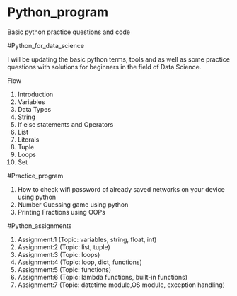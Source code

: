 # Python_program
Basic python practice questions and code

#Python_for_data_science

I will be updating the basic python terms, tools and as well as some practice questions with solutions for beginners in the field of Data Science.

Flow
1. Introduction
2. Variables
3. Data Types
4. String
5. If else statements and Operators
6. List
7. Literals
8. Tuple
9. Loops
10. Set

#Practice_program

1. How to check wifi password of already saved networks on your device using python
2. Number Guessing game using python
3. Printing Fractions using OOPs

#Python_assignments

1. Assignment:1 (Topic: variables, string, float, int)
2. Assignment:2 (Topic: list, tuple)
3. Assignment:3 (Topic: loops)
4. Assignment:4 (Topic: loop, dict, functions)
5. Assignment:5 (Topic: functions)
6. Assignment:6 (Topic: lambda functions, built-in functions)
7. Assignment:7 (Topic: datetime module,OS module, exception handling)
